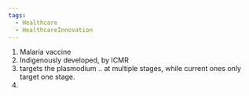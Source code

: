 ```yaml
---
tags:
  - Healthcare
  - HealthcareInnovation
---
```

1. Malaria vaccine
2. Indigenously developed, by ICMR
3. targets the plasmodium .. at multiple stages, while current ones only target one stage.
4. 